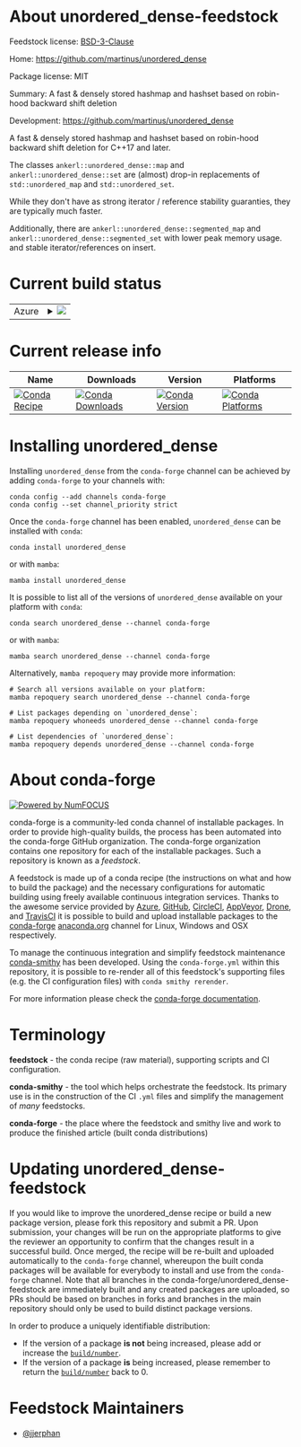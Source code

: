About unordered_dense-feedstock
===============================

Feedstock license: [BSD-3-Clause](https://github.com/conda-forge/unordered_dense-feedstock/blob/main/LICENSE.txt)

Home: https://github.com/martinus/unordered_dense

Package license: MIT

Summary: A fast & densely stored hashmap and hashset based on robin-hood backward shift deletion

Development: https://github.com/martinus/unordered_dense

A fast & densely stored hashmap and hashset based on robin-hood backward shift deletion for C++17 and later.

The classes `ankerl::unordered_dense::map` and `ankerl::unordered_dense::set` are (almost) drop-in replacements
of `std::unordered_map` and `std::unordered_set`.

While they don't have as strong iterator / reference stability guaranties, they are typically much faster.

Additionally, there are `ankerl::unordered_dense::segmented_map` and `ankerl::unordered_dense::segmented_set`
with lower peak memory usage. and stable iterator/references on insert.


Current build status
====================


<table>
    
  <tr>
    <td>Azure</td>
    <td>
      <details>
        <summary>
          <a href="https://dev.azure.com/conda-forge/feedstock-builds/_build/latest?definitionId=21768&branchName=main">
            <img src="https://dev.azure.com/conda-forge/feedstock-builds/_apis/build/status/unordered_dense-feedstock?branchName=main">
          </a>
        </summary>
        <table>
          <thead><tr><th>Variant</th><th>Status</th></tr></thead>
          <tbody><tr>
              <td>linux_64</td>
              <td>
                <a href="https://dev.azure.com/conda-forge/feedstock-builds/_build/latest?definitionId=21768&branchName=main">
                  <img src="https://dev.azure.com/conda-forge/feedstock-builds/_apis/build/status/unordered_dense-feedstock?branchName=main&jobName=linux&configuration=linux%20linux_64_" alt="variant">
                </a>
              </td>
            </tr><tr>
              <td>osx_64</td>
              <td>
                <a href="https://dev.azure.com/conda-forge/feedstock-builds/_build/latest?definitionId=21768&branchName=main">
                  <img src="https://dev.azure.com/conda-forge/feedstock-builds/_apis/build/status/unordered_dense-feedstock?branchName=main&jobName=osx&configuration=osx%20osx_64_" alt="variant">
                </a>
              </td>
            </tr><tr>
              <td>osx_arm64</td>
              <td>
                <a href="https://dev.azure.com/conda-forge/feedstock-builds/_build/latest?definitionId=21768&branchName=main">
                  <img src="https://dev.azure.com/conda-forge/feedstock-builds/_apis/build/status/unordered_dense-feedstock?branchName=main&jobName=osx&configuration=osx%20osx_arm64_" alt="variant">
                </a>
              </td>
            </tr><tr>
              <td>win_64</td>
              <td>
                <a href="https://dev.azure.com/conda-forge/feedstock-builds/_build/latest?definitionId=21768&branchName=main">
                  <img src="https://dev.azure.com/conda-forge/feedstock-builds/_apis/build/status/unordered_dense-feedstock?branchName=main&jobName=win&configuration=win%20win_64_" alt="variant">
                </a>
              </td>
            </tr>
          </tbody>
        </table>
      </details>
    </td>
  </tr>
</table>

Current release info
====================

| Name | Downloads | Version | Platforms |
| --- | --- | --- | --- |
| [![Conda Recipe](https://img.shields.io/badge/recipe-unordered_dense-green.svg)](https://anaconda.org/conda-forge/unordered_dense) | [![Conda Downloads](https://img.shields.io/conda/dn/conda-forge/unordered_dense.svg)](https://anaconda.org/conda-forge/unordered_dense) | [![Conda Version](https://img.shields.io/conda/vn/conda-forge/unordered_dense.svg)](https://anaconda.org/conda-forge/unordered_dense) | [![Conda Platforms](https://img.shields.io/conda/pn/conda-forge/unordered_dense.svg)](https://anaconda.org/conda-forge/unordered_dense) |

Installing unordered_dense
==========================

Installing `unordered_dense` from the `conda-forge` channel can be achieved by adding `conda-forge` to your channels with:

```
conda config --add channels conda-forge
conda config --set channel_priority strict
```

Once the `conda-forge` channel has been enabled, `unordered_dense` can be installed with `conda`:

```
conda install unordered_dense
```

or with `mamba`:

```
mamba install unordered_dense
```

It is possible to list all of the versions of `unordered_dense` available on your platform with `conda`:

```
conda search unordered_dense --channel conda-forge
```

or with `mamba`:

```
mamba search unordered_dense --channel conda-forge
```

Alternatively, `mamba repoquery` may provide more information:

```
# Search all versions available on your platform:
mamba repoquery search unordered_dense --channel conda-forge

# List packages depending on `unordered_dense`:
mamba repoquery whoneeds unordered_dense --channel conda-forge

# List dependencies of `unordered_dense`:
mamba repoquery depends unordered_dense --channel conda-forge
```


About conda-forge
=================

[![Powered by
NumFOCUS](https://img.shields.io/badge/powered%20by-NumFOCUS-orange.svg?style=flat&colorA=E1523D&colorB=007D8A)](https://numfocus.org)

conda-forge is a community-led conda channel of installable packages.
In order to provide high-quality builds, the process has been automated into the
conda-forge GitHub organization. The conda-forge organization contains one repository
for each of the installable packages. Such a repository is known as a *feedstock*.

A feedstock is made up of a conda recipe (the instructions on what and how to build
the package) and the necessary configurations for automatic building using freely
available continuous integration services. Thanks to the awesome service provided by
[Azure](https://azure.microsoft.com/en-us/services/devops/), [GitHub](https://github.com/),
[CircleCI](https://circleci.com/), [AppVeyor](https://www.appveyor.com/),
[Drone](https://cloud.drone.io/welcome), and [TravisCI](https://travis-ci.com/)
it is possible to build and upload installable packages to the
[conda-forge](https://anaconda.org/conda-forge) [anaconda.org](https://anaconda.org/)
channel for Linux, Windows and OSX respectively.

To manage the continuous integration and simplify feedstock maintenance
[conda-smithy](https://github.com/conda-forge/conda-smithy) has been developed.
Using the ``conda-forge.yml`` within this repository, it is possible to re-render all of
this feedstock's supporting files (e.g. the CI configuration files) with ``conda smithy rerender``.

For more information please check the [conda-forge documentation](https://conda-forge.org/docs/).

Terminology
===========

**feedstock** - the conda recipe (raw material), supporting scripts and CI configuration.

**conda-smithy** - the tool which helps orchestrate the feedstock.
                   Its primary use is in the construction of the CI ``.yml`` files
                   and simplify the management of *many* feedstocks.

**conda-forge** - the place where the feedstock and smithy live and work to
                  produce the finished article (built conda distributions)


Updating unordered_dense-feedstock
==================================

If you would like to improve the unordered_dense recipe or build a new
package version, please fork this repository and submit a PR. Upon submission,
your changes will be run on the appropriate platforms to give the reviewer an
opportunity to confirm that the changes result in a successful build. Once
merged, the recipe will be re-built and uploaded automatically to the
`conda-forge` channel, whereupon the built conda packages will be available for
everybody to install and use from the `conda-forge` channel.
Note that all branches in the conda-forge/unordered_dense-feedstock are
immediately built and any created packages are uploaded, so PRs should be based
on branches in forks and branches in the main repository should only be used to
build distinct package versions.

In order to produce a uniquely identifiable distribution:
 * If the version of a package **is not** being increased, please add or increase
   the [``build/number``](https://docs.conda.io/projects/conda-build/en/latest/resources/define-metadata.html#build-number-and-string).
 * If the version of a package **is** being increased, please remember to return
   the [``build/number``](https://docs.conda.io/projects/conda-build/en/latest/resources/define-metadata.html#build-number-and-string)
   back to 0.

Feedstock Maintainers
=====================

* [@jjerphan](https://github.com/jjerphan/)

